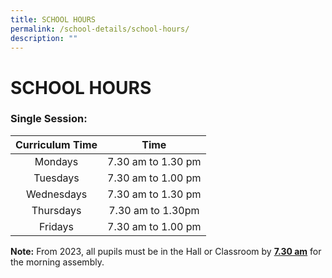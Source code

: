 ```yaml
---
title: SCHOOL HOURS
permalink: /school-details/school-hours/
description: ""
---
```

# SCHOOL HOURS

### Single Session:

| Curriculum Time | Time                |
|:-----------------:|:--------------------:|
| Mondays         | 7.30 am to 1.30 pm  |
|   Tuesdays  | 7.30 am to 1.00 pm  |
|  Wednesdays |  7.30 am to 1.30 pm |
|   Thursdays |  7.30 am to 1.30pm  |
| Fridays         | 7.30 am to 1.00 pm  |

**Note:** From 2023, all pupils must be in the Hall or Classroom by **<u>7.30 am</u>** for the morning assembly.